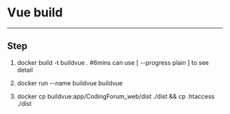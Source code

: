 # Vue build
--------------------
## Step
1. docker build -t buildvue .  #6mins
can use [ --progress plain ] to see detail

2. docker run --name buildvue buildvue

3. docker cp buildvue:app/CodingForum_web/dist ./dist && cp .htaccess ./dist